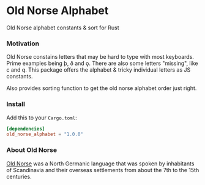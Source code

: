 # Old Norse Alphabet

Old Norse alphabet constants & sort for Rust

### Motivation

Old Norse constains letters that may be hard to type with most keyboards. Prime examples being þ, ð and ǫ. There are also some letters "missing", like c and q. This package offers the alphabet & tricky individual letters as JS constants.

Also provides sorting function to get the old norse alphabet order just right.


### Install

Add this to your `Cargo.toml`:

```toml
[dependencies]
old_norse_alphabet = "1.0.0"
```

### About Old Norse

[Old Norse](https://en.wikipedia.org/wiki/Old_Norse) was a North Germanic language that was spoken by inhabitants of Scandinavia and their overseas settlements from about the 7th to the 15th centuries.
